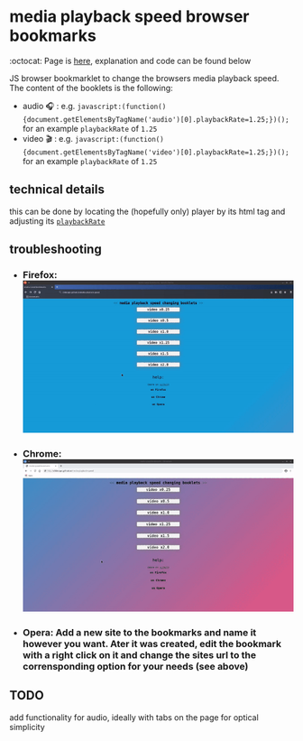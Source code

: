 # media playback speed browser bookmarks
:octocat: Page is [here](https://c0decaps.github.io/media-playback-speed/), explanation and code can be found below

JS browser bookmarklet to change the browsers media playback speed.
The content of the booklets is the following: 
* audio :headphones: : e.g. ```javascript:(function(){document.getElementsByTagName('audio')[0].playbackRate=1.25;})();``` for an example ```playbackRate``` of ```1.25```
* video :clapper: : e.g. ```javascript:(function(){document.getElementsByTagName('video')[0].playbackRate=1.25;})();``` for an example ```playbackRate``` of ```1.25```

## technical details
this can be done by locating the (hopefully only) player by its html tag and adjusting its [```playbackRate```](https://developer.mozilla.org/en-US/docs/Web/API/HTMLMediaElement/playbackRate)

## troubleshooting
* ### Firefox: ![](resources/firefox.gif?raw=true )
* ### Chrome: ![](resources/chrome.gif?raw=true )
* ### Opera: Add a new site to the bookmarks and name it however you want. Ater it was created, edit the bookmark with a right click on it and change the sites url to the corrensponding option for your needs (see above)

## TODO
add functionality for audio, ideally with tabs on the page for optical simplicity
